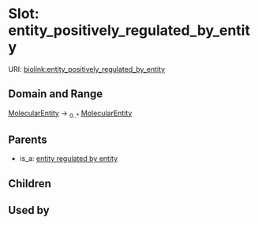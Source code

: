 
# Slot: entity_positively_regulated_by_entity




URI: [biolink:entity_positively_regulated_by_entity](https://w3id.org/biolink/vocab/entity_positively_regulated_by_entity)


## Domain and Range

[MolecularEntity](MolecularEntity.md) ->  <sub>0..*</sub> [MolecularEntity](MolecularEntity.md)

## Parents

 *  is_a: [entity regulated by entity](entity_regulated_by_entity.md)

## Children


## Used by

